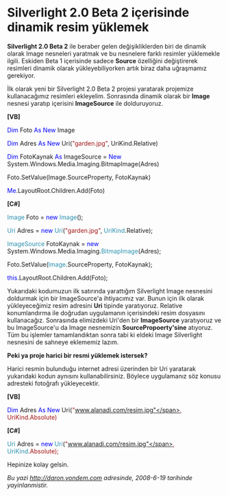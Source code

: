 # Silverlight 2.0 Beta 2 içerisinde dinamik resim yüklemek
**Silverlight 2.0 Beta 2** ile beraber gelen değişikliklerden biri de
dinamik olarak Image nesneleri yaratmak ve bu nesnelere farklı resimler
yüklemekle ilgili. Eskiden Beta 1 içerisinde sadece **Source**
özelliğini değiştirerek resimleri dinamik olarak yükleyebiliyorken artık
biraz daha uğraşmamız gerekiyor.

İlk olarak yeni bir Silverlight 2.0 Beta 2 projesi yaratarak projemize
kullanacağımız resimleri ekleyelim. Sonrasında dinamik olarak bir
**Image** nesnesi yaratıp içerisini **ImageSource** ile dolduruyoruz.

**[VB]**

<span style="color: blue;">Dim</span> Foto <span
style="color: blue;">As</span> <span style="color: blue;">New</span>
Image

<span style="color: blue;">Dim</span> Adres <span
style="color: blue;">As</span> <span style="color: blue;">New</span>
Uri(<span style="color: #a31515;">"garden.jpg"</span>, UriKind.Relative)

<span style="color: blue;">Dim</span> FotoKaynak <span
style="color: blue;">As</span> ImageSource = <span
style="color: blue;">New</span>
System.Windows.Media.Imaging.BitmapImage(Adres)

Foto.SetValue(Image.SourceProperty, FotoKaynak)

<span style="color: blue;">Me</span>.LayoutRoot.Children.Add(Foto)

**[C\#]**

<span style="color: #2b91af;">Image</span> Foto = <span
style="color: blue;">new</span> <span
style="color: #2b91af;">Image</span>();

<span style="color: #2b91af;">Uri</span> Adres = <span
style="color: blue;">new</span> <span
style="color: #2b91af;">Uri</span>(<span
style="color: #a31515;">"garden.jpg"</span>, <span
style="color: #2b91af;">UriKind</span>.Relative);

<span style="color: #2b91af;">ImageSource</span> FotoKaynak = <span
style="color: blue;">new</span> System.Windows.Media.Imaging.<span
style="color: #2b91af;">BitmapImage</span>(Adres);

Foto.SetValue(<span style="color: #2b91af;">Image</span>.SourceProperty,
FotoKaynak);

<span style="color: blue;">this</span>.LayoutRoot.Children.Add(Foto);

Yukarıdaki kodumuzun ilk satırında yarattığım Silverlight Image
nesnesini doldurmak için bir ImageSource'a ihtiyacımız var. Bunun için
ilk olarak yükleyeceğimiz resim adresini **Uri** tipinde yaratıyoruz.
Relative konumlandırma ile doğrudan uygulamanın içerisindeki resim
dosyasını kullanacağız. Sonrasında elimizdeki Uri'den bir
**ImageSource** yaratıyoruz ve bu ImageSource'u da Image nesnemizin
**SourcePropoerty'sine** atıyoruz. Tüm bu işlemler tamamlandıktan sonra
tabi ki eldeki Image Silverlight nesnesini de sahneye eklememiz lazım.

**Peki ya proje harici bir resmi yüklemek istersek?**

Harici resmin bulunduğu internet adresi üzerinden bir Uri yaratarak
yukarıdaki kodun aynısını kullanabilirsiniz. Böylece uygulamanız söz
konusu adresteki fotoğrafı yükleyecektir.

**[VB]**

<span style="color: blue;">Dim</span> Adres <span
style="color: blue;">As</span> <span style="color: blue;">New</span>
Uri(<span style="color: #a31515;">"www.alanadi.com/resim.jpg"</span>,
UriKind.Absolute)

**[C\#]**

<span style="color: #2b91af;">Uri</span> Adres = <span
style="color: blue;">new</span> <span
style="color: #2b91af;">Uri</span>(<span
style="color: #a31515;">"www.alanadi.com/resim.jpg"</span>, <span
style="color: #2b91af;">UriKind</span>.Absolute);

Hepinize kolay gelsin.



*Bu yazi http://daron.yondem.com adresinde, 2008-6-19 tarihinde yayinlanmistir.*

